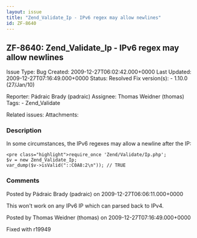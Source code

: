 ```yaml
---
layout: issue
title: "Zend_Validate_Ip - IPv6 regex may allow newlines"
id: ZF-8640
---
```


ZF-8640: Zend\_Validate\_Ip - IPv6 regex may allow newlines
-----------------------------------------------------------

 Issue Type: Bug Created: 2009-12-27T06:02:42.000+0000 Last Updated: 2009-12-27T07:16:49.000+0000 Status: Resolved Fix version(s): - 1.10.0 (27/Jan/10)
 
 Reporter:  Pádraic Brady (padraic)  Assignee:  Thomas Weidner (thomas)  Tags: - Zend\_Validate
 
 Related issues: 
 Attachments: 
### Description

In some circumstances, the IPv6 regexes may allow a newline after the IP:

 
    <pre class="highlight">require_once 'Zend/Validate/Ip.php';
    $v = new Zend_Validate_Ip;
    var_dump($v->isValid("::C0A8:2\n")); // TRUE

 

 

### Comments

Posted by Pádraic Brady (padraic) on 2009-12-27T06:06:11.000+0000

This won't work on any IPv6 IP which can parsed back to IPv4.

 

 

Posted by Thomas Weidner (thomas) on 2009-12-27T07:16:49.000+0000

Fixed with r19949

 

 